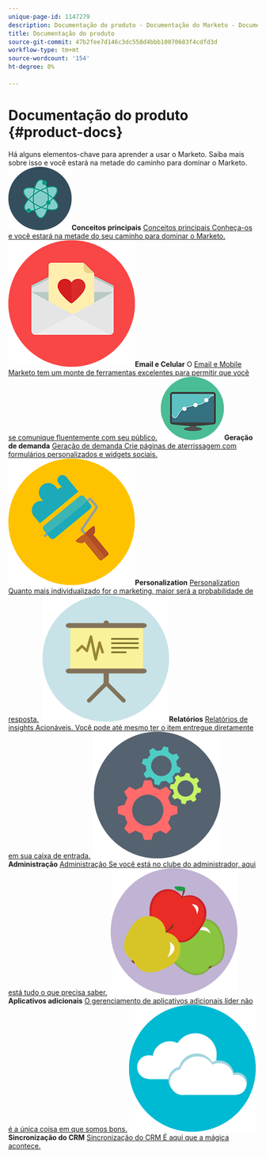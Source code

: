 ```yaml
---
unique-page-id: 1147279
description: Documentação do produto - Documentação do Marketo - Documentação do produto
title: Documentação do produto
source-git-commit: 47b2fee7d146c3dc558d4bbb10070683f4cdfd3d
workflow-type: tm+mt
source-wordcount: '154'
ht-degree: 0%

---
```



# Documentação do produto {#product-docs}

Há alguns elementos-chave para aprender a usar o Marketo. Saiba mais sobre isso e você estará na metade do caminho para dominar o Marketo.
**&#x200B; ![Conceitos principais](assets/education-science-12.png)Conceitos principais** [Conceitos principais Conheça-os e você estará na metade do seu caminho para dominar o Marketo.](product-docs/core-marketo-concepts.md)     **&#x200B; ![Email e Celular](assets/valentine-day-10.png)Email e Celular** O [Email e Mobile Marketo tem um monte de ferramentas excelentes para permitir que você se comunique fluentemente com seu público.](https://docs.marketo.com/pages/viewpage.action?pageId=557076)     **&#x200B; ![Geração de demanda](assets/seo-04.png)Geração de demanda** [Geração de demanda Crie páginas de aterrissagem com formulários personalizados e widgets sociais.](product-docs/demand-generation.md)     **&#x200B; ![Personalization](assets/graphic-design-tools-19.png)Personalization** [Personalization Quanto mais individualizado for o marketing, maior será a probabilidade de resposta.](product-docs/personalization.md)     **&#x200B; ![Relatórios](assets/office-21.png)Relatórios** [Relatórios de insights Acionáveis. Você pode até mesmo ter o item entregue diretamente em sua caixa de entrada.](product-docs/reporting.md)     **&#x200B; ![Administração](assets/technology-08.png)Administração** [Administração Se você está no clube do administrador, aqui está tudo o que precisa saber.](https://docs.marketo.com/display/DOCS/Administration)     **&#x200B; ![Aplicativos adicionais](assets/food-10.png)Aplicativos adicionais** [O gerenciamento de aplicativos adicionais líder não é a única coisa em que somos bons.](product-docs/additional-apps.md)     **&#x200B; ![Sincronização do CRM](assets/seo-33.png)Sincronização do CRM** [Sincronização do CRM É aqui que a mágica acontece.](product-docs/crm-sync.md)